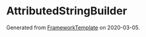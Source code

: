 # AttributedStringBuilder

Generated from [FrameworkTemplate](https://github.com/pwc3/FrameworkTemplate) on 2020-03-05.

